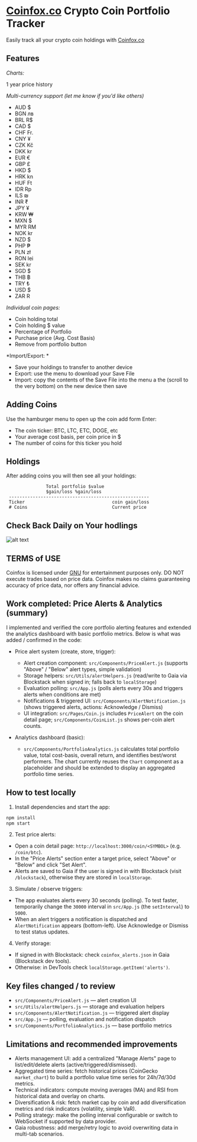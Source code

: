 # [Coinfox.co](http://coinfox.co) Crypto Coin Portfolio Tracker

Easily track all your crypto coin holdings with [Coinfox.co](http://coinfox.co)

## Features

*Charts:*

1 year price history


*Multi-currency support (let me know if you'd like others)*

   * AUD $
   * BGN лв
   * BRL R$
   * CAD $
   * CHF Fr.
   * CNY ¥
   * CZK Kč
   * DKK kr
   * EUR €
   * GBP £
   * HKD $
   * HRK kn
   * HUF Ft
   * IDR Rp
   * ILS ₪
   * INR ₹
   * JPY ¥
   * KRW ₩
   * MXN $
   * MYR RM
   * NOK kr
   * NZD $
   * PHP ₱
   * PLN zł
   * RON lei
   * SEK kr
   * SGD $
   * THB ฿
   * TRY ₺
   * USD $
   * ZAR R


*Individual coin pages:*

* Coin holding total
* Coin holding $ value
* Percentage of Portfolio
* Purchase price (Avg. Cost Basis)
* Remove from portfolio button


*Import/Export: *

* Save your holdings to transfer to another device
* Export: use the menu to download your Save File
* Import: copy the contents of the Save File into the menu a the (scroll to the very bottom) on the new device then save

## Adding Coins

Use the hamburger menu to open up the coin add form
Enter:
 - The coin ticker: BTC, LTC, ETC, DOGE, etc  
 - Your average cost basis, per coin price in $
 - The number of coins for this ticker you hold

## Holdings

After adding coins you will then see all your holdings:

```
               Total portfolio $value
               $gain/loss %gain/loss
 -----------------------------------------------------             
 Ticker                                 coin gain/loss
 # Coins                                Current price
```

              
              
## Check Back Daily on Your hodlings

![alt text](http://i.imgur.com/3QULYvh.png "CoinFox")

## TERMS of USE

Coinfox is licensed under [GNU](https://github.com/vinniejames/coinfox/blob/master/LICENSE.md) for entertainment purposes only. DO NOT execute trades based on price data. Coinfox makes no claims guaranteeing accuracy of price data, nor offers any financial advice.

## Work completed: Price Alerts & Analytics (summary)

I implemented and verified the core portfolio alerting features and extended the analytics dashboard with basic portfolio metrics. Below is what was added / confirmed in the code:

- Price alert system (create, store, trigger):
   - Alert creation component: `src/Components/PriceAlert.js` (supports "Above" / "Below" alert types, simple validation)
   - Storage helpers: `src/Utils/alertHelpers.js` (read/write to Gaia via Blockstack when signed in; falls back to `localStorage`)
   - Evaluation polling: `src/App.js` (polls alerts every 30s and triggers alerts when conditions are met)
   - Notifications & triggered UI: `src/Components/AlertNotification.js` (shows triggered alerts, actions: Acknowledge / Dismiss)
   - UI integration: `src/Pages/Coin.js` includes `PriceAlert` on the coin detail page; `src/Components/CoinList.js` shows per-coin alert counts.

- Analytics dashboard (basic):
   - `src/Components/PortfolioAnalytics.js` calculates total portfolio value, total cost-basis, overall return, and identifies best/worst performers. The chart currently reuses the `Chart` component as a placeholder and should be extended to display an aggregated portfolio time series.

## How to test locally

1. Install dependencies and start the app:

```bash
npm install
npm start
```

2. Test price alerts:
- Open a coin detail page: `http://localhost:3000/coin/<SYMBOL>` (e.g. `/coin/btc`).
- In the "Price Alerts" section enter a target price, select "Above" or "Below" and click "Set Alert".
- Alerts are saved to Gaia if the user is signed in with Blockstack (visit `/blockstack`), otherwise they are stored in `localStorage`.

3. Simulate / observe triggers:
- The app evaluates alerts every 30 seconds (polling). To test faster, temporarily change the `30000` interval in `src/App.js` (the `setInterval`) to `5000`.
- When an alert triggers a notification is dispatched and `AlertNotification` appears (bottom-left). Use Acknowledge or Dismiss to test status updates.

4. Verify storage:
- If signed in with Blockstack: check `coinfox_alerts.json` in Gaia (Blockstack dev tools).
- Otherwise: in DevTools check `localStorage.getItem('alerts')`.

## Key files changed / to review

- `src/Components/PriceAlert.js` — alert creation UI
- `src/Utils/alertHelpers.js` — storage and evaluation helpers
- `src/Components/AlertNotification.js` — triggered alert display
- `src/App.js` — polling, evaluation and notification dispatch
- `src/Components/PortfolioAnalytics.js` — base portfolio metrics

## Limitations and recommended improvements

- Alerts management UI: add a centralized "Manage Alerts" page to list/edit/delete alerts (active/triggered/dismissed).
- Aggregated time series: fetch historical prices (CoinGecko `market_chart`) to build a portfolio value time series for 24h/7d/30d metrics.
- Technical indicators: compute moving averages (MA) and RSI from historical data and overlay on charts.
- Diversification & risk: fetch market cap by coin and add diversification metrics and risk indicators (volatility, simple VaR).
- Polling strategy: make the polling interval configurable or switch to WebSocket if supported by data provider.
- Gaia robustness: add merge/retry logic to avoid overwriting data in multi-tab scenarios.

